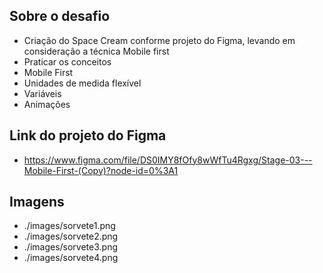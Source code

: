 ## Sobre o desafio
- Criação do Space Cream conforme projeto do Figma, levando em consideração a técnica Mobile first
- Praticar os conceitos
- Mobile First
- Unidades de medida flexível
- Variáveis
- Animações
## Link do projeto do Figma
- https://www.figma.com/file/DS0IMY8fOfy8wWfTu4Rgxg/Stage-03---Mobile-First-(Copy)?node-id=0%3A1
## Imagens
- ./images/sorvete1.png
- ./images/sorvete2.png
- ./images/sorvete3.png
- ./images/sorvete4.png
